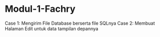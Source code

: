 # Modul-1-Fachry
Case 1: Mengirim File Database berserta file SQLnya
Case 2: Membuat Halaman Edit untuk data tampilan depannya

